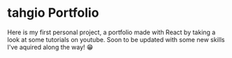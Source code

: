 # tahgio Portfolio
Here is my first personal project, a portfolio made with React by taking a look at some tutorials on youtube. Soon to be updated with some new skills I've aquired along the way! :grin:
